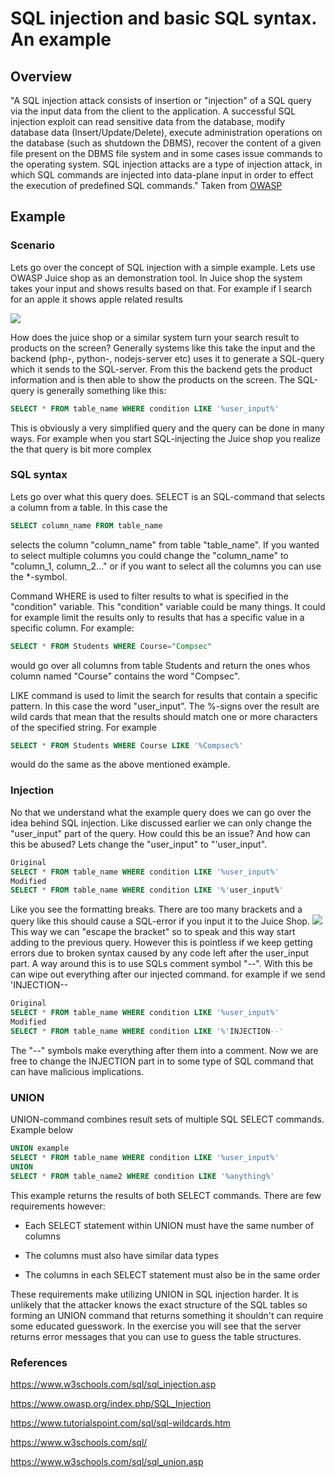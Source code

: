 # SQL injection and basic SQL syntax. An example

## Overview

"A SQL injection attack consists of insertion or "injection" of a SQL query via the input data from the client to the application. A successful SQL injection exploit can read sensitive data from the database, modify database data (Insert/Update/Delete), execute administration operations on the database (such as shutdown the DBMS), recover the content of a given file present on the DBMS file system and in some cases issue commands to the operating system. SQL injection attacks are a type of injection attack, in which SQL commands are injected into data-plane input in order to effect the execution of predefined SQL commands." Taken from [OWASP](https://www.owasp.org/index.php/SQL_Injection)  

## Example

### Scenario

Lets go over the concept of SQL injection with a simple example. Lets use OWASP Juice shop as an demonstration tool. In Juice shop the system takes your input and shows results based on that. For example if I search for an apple it shows apple related results

<img src="../img/search_apple.png">

How does the juice shop or a similar system turn your search result to products on the screen? Generally systems like this take the input and the backend (php-, python-, nodejs-server etc) uses it to generate a SQL-query which it sends to the SQL-server. From this the backend gets the product information and is then able to show the products on the screen. The SQL-query is generally something like this:

```sql
SELECT * FROM table_name WHERE condition LIKE '%user_input%'
```
This is obviously a very simplified query and the query can be done in many ways. For example when you start SQL-injecting the Juice shop you realize the that query is bit more complex


### SQL syntax
Lets go over what this query does. SELECT is an SQL-command that selects a column from a table. In this case the 

```sql
SELECT column_name FROM table_name
```

selects the column "column_name" from table "table_name". If you wanted to select multiple columns you could change the "column_name" to "column_1, column_2..." or if you want to select all the columns you can use the *-symbol.

Command WHERE is used to filter results to what is specified in the "condition" variable. This "condition" variable could be many things. It could for example limit the results only to results that has a specific value in a specific column. For example: 

```sql
SELECT * FROM Students WHERE Course="Compsec"

```
would go over all columns from table Students and return the ones whos column named "Course" contains the word "Compsec".


 LIKE command is used to limit the search for results that contain a specific pattern. In this case the word "user_input". The %-signs over the result are wild cards that mean that the results should match one or more characters of the specified string. For example

 ```sql
SELECT * FROM Students WHERE Course LIKE '%Compsec%'
 ```
would do the same as the above mentioned example. 

### Injection

No that we understand what the example query does we can go over the idea behind SQL injection. Like discussed earlier we can only change the "user_input" part of the query. How could this be an issue? And how can this be abused? Lets change the "user_input" to "'user_input". 

```sql
Original
SELECT * FROM table_name WHERE condition LIKE '%user_input%'
Modified
SELECT * FROM table_name WHERE condition LIKE '%'user_input%'
```
Like you see the formatting breaks. There are too many brackets and a query like this should cause a SQL-error if you input it to the Juice Shop.
<img src="../img/search_'user_input.png">
This way we can "escape the bracket" so to speak and this way start adding to the previous query. However this is pointless if we keep getting errors due to broken syntax caused by any code left after the user_input part. A way around this is to use SQLs comment symbol "--". With this be can wipe out everything after our injected command. for example if we send 'INJECTION--

 ```sql
Original
SELECT * FROM table_name WHERE condition LIKE '%user_input%'
Modified
SELECT * FROM table_name WHERE condition LIKE '%'INJECTION--'
```
The "--" symbols make everything after them into a comment. Now we are free to change the INJECTION part in to some type of SQL command that can have malicious implications. 

### UNION

UNION-command combines result sets of multiple SQL SELECT commands. Example below

```sql
UNION example
SELECT * FROM table_name WHERE condition LIKE '%user_input%'
UNION
SELECT * FROM table_name2 WHERE condition LIKE '%anything%'
```

This example returns the results of both SELECT commands. There are few requirements however:

* Each SELECT statement within UNION must have the same number of columns

* The columns must also have similar data types

* The columns in each SELECT statement must also be in the same order

These requirements make utilizing UNION in SQL injection harder. It is unlikely that the attacker knows the exact structure of the SQL tables so forming an UNION command that returns something it shouldn't can require some educated guesswork. In the exercise you will see that the server returns error messages that you can use to guess the table structures.



### References
https://www.w3schools.com/sql/sql_injection.asp

https://www.owasp.org/index.php/SQL_Injection

https://www.tutorialspoint.com/sql/sql-wildcards.htm

https://www.w3schools.com/sql/

https://www.w3schools.com/sql/sql_union.asp
